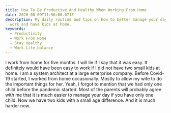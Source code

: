 ```yaml
---
title: How To Be Productive And Healthy When Working From Home
date: 2020-08-09T11:56:00.071Z
description: My daily routine and tips on how to better manage your day when you
  work and have kids at home.
keywords:
  - Productivity
  - Work From Home
  - Stay Healthy
  - Work-Life balance
---
```

I work from home for five months. I will lie if I say that it was easy. It definitely would have been easy to work if I did not have two small kids at home.
I am a system architect at a large enterprise company. Before Covid-19 started, I worked from home occasionally. Mostly to allow my wife to do the important things for her. Yeah, I forgot to mention that we had only one child before the pandemic started. Most of the parents will probably agree with me that it is much easier to manage your day if you have only one child. Now we have two kids with a small age difference. And it is much harder now.